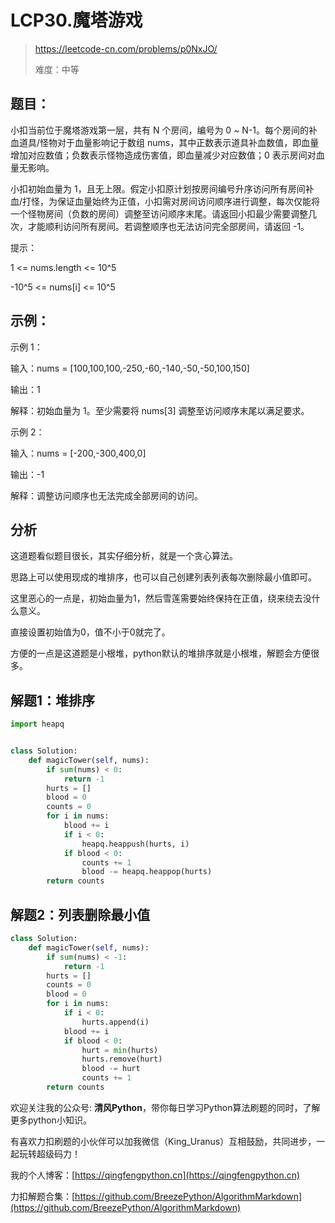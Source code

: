 # LCP30.魔塔游戏
> https://leetcode-cn.com/problems/p0NxJO/
> 
> 难度：中等

## 题目：

小扣当前位于魔塔游戏第一层，共有 N 个房间，编号为 0 ~ N-1。每个房间的补血道具/怪物对于血量影响记于数组 nums，其中正数表示道具补血数值，即血量增加对应数值；负数表示怪物造成伤害值，即血量减少对应数值；0 表示房间对血量无影响。

小扣初始血量为 1，且无上限。假定小扣原计划按房间编号升序访问所有房间补血/打怪，为保证血量始终为正值，小扣需对房间访问顺序进行调整，每次仅能将一个怪物房间（负数的房间）调整至访问顺序末尾。请返回小扣最少需要调整几次，才能顺利访问所有房间。若调整顺序也无法访问完全部房间，请返回 -1。

提示：

1 <= nums.length <= 10^5

-10^5 <= nums[i] <= 10^5

## 示例：

示例 1：

输入：nums = [100,100,100,-250,-60,-140,-50,-50,100,150]

输出：1

解释：初始血量为 1。至少需要将 nums[3] 调整至访问顺序末尾以满足要求。

示例 2：

输入：nums = [-200,-300,400,0]

输出：-1

解释：调整访问顺序也无法完成全部房间的访问。

## 分析

这道题看似题目很长，其实仔细分析，就是一个贪心算法。

思路上可以使用现成的堆排序，也可以自己创建列表列表每次删除最小值即可。

这里恶心的一点是，初始血量为1，然后雪莲需要始终保持在正值，绕来绕去没什么意义。

直接设置初始值为0，值不小于0就完了。

方便的一点是这道题是小根堆，python默认的堆排序就是小根堆，解题会方便很多。

## 解题1：堆排序

```python
import heapq


class Solution:
    def magicTower(self, nums):
        if sum(nums) < 0: 
            return -1
        hurts = []
        blood = 0
        counts = 0
        for i in nums:
            blood += i
            if i < 0:
                heapq.heappush(hurts, i)   
            if blood < 0:
                counts += 1
                blood -= heapq.heappop(hurts)
        return counts
```

## 解题2：列表删除最小值

```python
class Solution:
    def magicTower(self, nums):
        if sum(nums) < -1:
            return -1
        hurts = []
        counts = 0
        blood = 0
        for i in nums:
            if i < 0:
                hurts.append(i)
            blood += i
            if blood < 0:
                hurt = min(hurts)
                hurts.remove(hurt)
                blood -= hurt
                counts += 1
        return counts
```

欢迎关注我的公众号: **清风Python**，带你每日学习Python算法刷题的同时，了解更多python小知识。

有喜欢力扣刷题的小伙伴可以加我微信（King_Uranus）互相鼓励，共同进步，一起玩转超级码力！

我的个人博客：[https://qingfengpython.cn](https://qingfengpython.cn)

力扣解题合集：[https://github.com/BreezePython/AlgorithmMarkdown](https://github.com/BreezePython/AlgorithmMarkdown)
